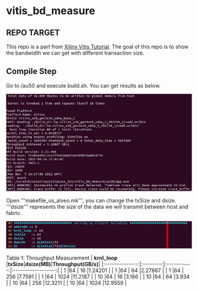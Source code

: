 # vitis_bd_measure

## REPO TARGET
This repo is a part from [Xilinx Vitis Tutorial](https://github.com/Xilinx/Vitis-Tutorials/blob/2022.1/Hardware_Acceleration/Feature_Tutorials/07-using-hbm/3_BW_Explorations.md). The goal of this repo is to show the bandwidth we can get with different transaction size.

## Compile Step
Go to <ROOT>/au50 and execute build.sh. You can get results as below.

![](images/init_run.png)

Open '''makefile_us_alveo.mk''', you can change the txSize and dsize. '''dsize''' represents the size of the data we will transmit between host and fabric.

![](images/makefile.png)
  
Table 1: Throughput Measurement
|  **krnl_loop** |**txSize**|**dsize(MB)**|**Throughput(GB/s)**|
|:--------------:|:--------:|:-----------:|:------------------:|
|  1             |64        | 16          |1.24201             |
|  1             |64        | 64          |2.27867             |
|  1             |64        | 256         |7.7591              |
|  1             |64        | 1024        |11.2187             |
|  10            |64        | 16          |3.166               |
|  10            |64        | 64          |3.934               |
|  10            |64        | 256         |12.3211             |
|  10            |64        | 1024        |12.9559             |
